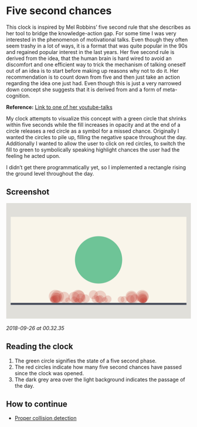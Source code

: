 # Five second chances

This clock is inspired by Mel Robbins’ five second rule that she describes as her tool to bridge the knowledge-action gap. For some time I was very interested in the phenomenon of motivational talks. Even though they often seem trashy in a lot of ways, it is a format that was quite popular in the 90s and regained popular interest in the last years. Her five second rule is derived from the idea, that the human brain is hard wired to avoid an discomfort and one efficient way to trick the mechanism of talking oneself out of an idea is to start before making up reasons why not to do it. Her recommendation is to count down from five and then just take an action regarding the idea one just had. Even though this is just a very narrowed down concept she suggests that it is derived from and a form of meta-cognition.

**Reference:**
[Link to one of her youtube-talks](https://www.youtube.com/watch?v=nI2VQ-ZsNr0)

My clock attempts to visualize this concept with a green circle that shrinks within five seconds while the fill increases in opacity and at the end of a circle releases a red circle as a symbol for a missed chance. Originally I wanted the circles to pile up, filling the negative space throughout the day. Additionally I wanted to allow the user to click on red circles, to switch the fill to green to symbolically speaking highlight chances the user had the feeling he acted upon.

I didn’t get there programmatically yet, so I implemented a rectangle rising the ground level throughout the day.

## Screenshot

<img src="../../assets/2018-09-26_00_32_35.jpg" />

_2018-09-26 at 00.32.35_

## Reading the clock

1. The green circle signifies the state of a five second phase.
2. The red circles indicate how many five second chances have passed since the clock was opened.
3. The dark grey area over the light background indicates the passage of the day.

## How to continue

- [Proper collision detection](https://processing.org/examples/circlecollision.html)
